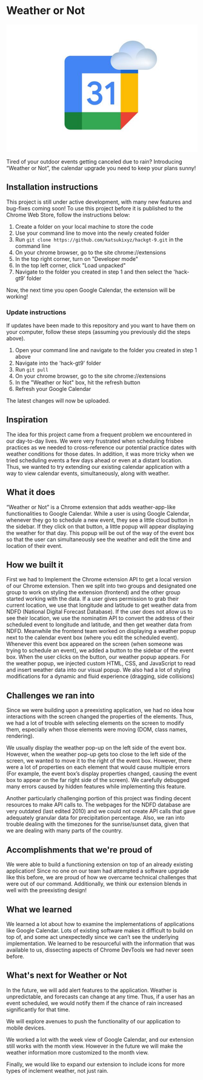 # Weather or Not
![](images/WeatherOrNot.jpeg)

Tired of your outdoor events getting canceled due to rain? Introducing “Weather or Not”, the calendar upgrade you need to keep your plans sunny! 

## Installation instructions
This project is still under active development, with many new features and bug-fixes coming soon! To use this project before it is published to the Chrome Web Store, follow the instructions below:
1. Create a folder on your local machine to store the code
2. Use your command line to move into the newly created folder
3. Run `git clone https://github.com/katsukixyz/hackgt-9.git` in the command line
4. On your chrome browser, go to the site chrome://extensions
5. In the top right corner, turn on "Developer mode"
6. In the top left corner, click "Load unpacked"
7. Navigate to the folder you created in step 1 and then select the 'hack-gt9' folder

Now, the next time you open Google Calendar, the extension will be working!

### Update instructions
If updates have been made to this repository and you want to have them on your computer, follow these steps (assuming you previously did the steps above).
1. Open your command line and navigate to the folder you created in step 1 above
2. Navigate into the 'hack-gt9' folder
3. Run `git pull`
4. On your chrome browser, go to the site chrome://extensions
5. In the "Weather or Not" box, hit the refresh button
6. Refresh your Google Calendar

The latest changes will now be uploaded.

## Inspiration
The idea for this project came from a frequent problem we encountered in our day-to-day lives. We were very frustrated when scheduling frisbee practices as we needed to cross-reference our potential practice dates with weather conditions for those dates. In addition, it was more tricky when we tried scheduling events a few days ahead or even at a distant location. Thus, we wanted to try extending our existing calendar application with a way to view calendar events, simultaneously, along with weather.

## What it does
“Weather or Not” is a Chrome extension that adds weather-app-like functionalities to Google Calendar. While a user is using Google Calendar, whenever they go to schedule a new event, they see a little cloud button in the sidebar. If they click on that button, a little popup will appear displaying the weather for that day. This popup will be out of the way of the event box so that the user can simultaneously see the weather and edit the time and location of their event.  

## How we built it
First we had to Implement the Chrome extension API to get a local version of our Chrome extension. Then we split into two groups and designated one group to work on styling the extension (frontend) and the other group started working with the data. If a user gives permission to grab their current location, we use that longitude and latitude to get weather data from NDFD (National Digital Forecast Database). If the user does not allow us to see their location, we use the nominatim API to convert the address of their scheduled event to longitude and latitude, and then get weather data from NDFD. Meanwhile the frontend team worked on displaying a weather popup next to the calendar event box (where you edit the scheduled event). Whenever this event box appeared on the screen (when someone was trying to schedule an event), we added a button to the sidebar of the event box. When the user clicks on the button, our weather popup appears. For the weather popup, we injected custom HTML, CSS, and JavaScript to read and insert weather data into our visual popup. We also had a lot of styling modifications for a dynamic and fluid experience (dragging, side collisions)

## Challenges we ran into
Since we were building upon a preexisting application, we had no idea how interactions with the screen changed the properties of the elements. Thus, we had a lot of trouble with selecting elements on the screen to modify them, especially when those elements were moving (DOM, class names, rendering). 

We usually display the weather pop-up on the left side of the event box. However, when the weather pop-up gets too close to the left side of the screen, we wanted to move it to the right of the event box. However, there were a lot of properties on each element that would cause multiple errors (For example, the event box’s display properties changed, causing the event box to appear on the far right side of the screen). We carefully debugged many errors caused by hidden features while implementing this feature. 

Another particularly challenging portion of this project was finding decent resources to make API calls to. The webpages for the NDFD database are very outdated (last edited 2010) and we could not create API calls that gave adequately granular data for precipitation percentage. Also, we ran into trouble dealing with the timezones for the sunrise/sunset data, given that we are dealing with many parts of the country. 

## Accomplishments that we're proud of
We were able to build a functioning extension on top of an already existing application! Since no one on our team had attempted a software upgrade like this before, we are proud of how we overcame technical challenges that were out of our command. Additionally, we think our extension blends in well with the preexisting design!

## What we learned

We learned a lot about how to examine the implementations of applications like Google Calendar. Lots of existing software makes it difficult to build on top of, and some act unexpectedly since we can’t see the underlying implementation. We learned to be resourceful with the information that was available to us, dissecting aspects of Chrome DevTools we had never seen before.

## What's next for Weather or Not
In the future, we will add alert features to the application. Weather is unpredictable, and forecasts can change at any time. Thus, if a user has an event scheduled, we would notify them if the chance of rain increased significantly for that time. 

We will explore avenues to push the functionality of our application to mobile devices. 

We worked a lot with the week view of Google Calendar, and our extension still works with the month view. However in the future we will make the weather information more customized to the month view. 

Finally, we would like to expand our extension to include icons for more types of inclement weather, not just rain. 
